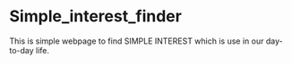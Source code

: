 # Simple_interest_finder

This is simple webpage to find SIMPLE INTEREST which is use in our day-to-day life. 
